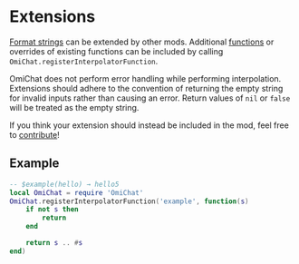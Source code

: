 # Extensions

[Format strings](./format-strings.md) can be extended by other mods.
Additional [functions](./format-string-functions.md) or overrides of existing functions can be included by calling `OmiChat.registerInterpolatorFunction`.

OmiChat does not perform error handling while performing interpolation.
Extensions should adhere to the convention of returning the empty string for invalid inputs rather than causing an error.
Return values of `nil` or `false` will be treated as the empty string.

If you think your extension should instead be included in the mod, feel free to [contribute](../.github/CONTRIBUTING.md#contributing-code)!

## Example
```lua
-- $example(hello) → hello5
local OmiChat = require 'OmiChat'
OmiChat.registerInterpolatorFunction('example', function(s)
    if not s then
        return
    end

    return s .. #s
end)
```

